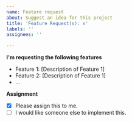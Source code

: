 ```yaml
---
name: Feature request
about: Suggest an idea for this project
title: 'Feature Request(s): x'
labels: ''
assignees: ''

---
```


**I'm requesting the following features**
- Feature 1: [Description of Feature 1]
- Feature 2: [Description of Feature 1]
- ...

**Assignment**
- [x] Please assign this to me.
- [ ] I would like someone else to implement this.
